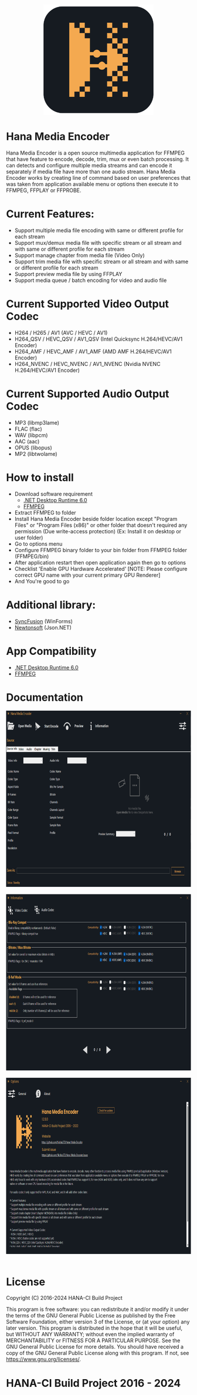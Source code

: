 <p align="center">
  <img width="300" height="300" src="https://github.com/Nicklas373/Hana-Media-Encoder/blob/master/Hana%20Media%20Encoder/Assets/HME_Logo.png"><br>
</p>

# Hana Media Encoder 
Hana Media Encoder is a open source multimedia application for FFMPEG that have feature to encode, decode, trim, mux or even batch processing.
It can detects and configure multiple media streams and can encode it separately if media file have more than one audio stream.
Hana Media Encoder works by creating line of command based on user preferences that was taken from application available menu or options then execute it to FFMPEG, FFPLAY or FFPROBE.

# Current Features:
* Support multiple media file encoding with same or different profile for each stream
* Support mux/demux media file with specific stream or all stream and with same or different profile for each stream
* Support manage chapter from media file (Video Only)
* Support trim media file with specific stream or all stream and with same or different profile for each stream
* Support preview media file by using FFPLAY
* Support media queue / batch encoding for video and audio file

# Current Supported Video Output Codec
- H264 / H265 / AV1 (AVC / HEVC / AV1)
- H264_QSV / HEVC_QSV / AV1_QSV (Intel Quicksync H.264/HEVC/AV1 Encoder)
- H264_AMF / HEVC_AMF / AV1_AMF (AMD AMF H.264/HEVC/AV1 Encoder)
- H264_NVENC / HEVC_NVENC / AV1_NVENC (Nvidia NVENC H.264/HEVC/AV1 Encoder)

# Current Supported Audio Output Codec
- MP3 (libmp3lame)
- FLAC (flac)
- WAV (libpcm)
- AAC (aac)
- OPUS (libopus)
- MP2 (libtwolame)

# How to install
* Download software requirement
	- [.NET Desktop Runtime 6.0](https://dotnet.microsoft.com/en-us/download/dotnet/6.0)
	- [FFMPEG](https://github.com/BtbN/FFmpeg-Builds/releases)
* Extract FFMPEG to folder
* Install Hana Media Encoder beside folder location except "Program Files" or "Program Files (x86)" or other folder that doesn't required any permission (Due write-access protection)
  (Ex: Install it on desktop or user folder)
* Go to options menu
* Configure FFMPEG binary folder to your bin folder from FFMPEG folder (FFMPEG/bin)
* After application restart then open application again then go to options
* Checklist 'Enable GPU Hardware Accelerated' [NOTE: Please configure correct GPU name with your current primary GPU Renderer]
* And You're good to go

# Additional library:
- [SyncFusion](https://www.syncfusion.com/) (WinForms)
- [Newtonsoft](https://www.newtonsoft.com/json) (Json.NET)

# App Compatibility
- [.NET Desktop Runtime 6.0](https://dotnet.microsoft.com/en-us/download/dotnet/6.0)
- [FFMPEG](https://github.com/BtbN/FFmpeg-Builds/releases)

# Documentation
<p align="left">
<img width="854" height="480" src="https://github.com/Nicklas373/Hana-Media-Encoder/blob/master/snap/snap_1.png">&nbsp;&nbsp;&nbsp;
<img width="854" height="480" src="https://github.com/Nicklas373/Hana-Media-Encoder/blob/master/snap/snap_2.png">&nbsp;&nbsp;&nbsp;
<img width="854" height="480" src="https://github.com/Nicklas373/Hana-Media-Encoder/blob/master/snap/snap_3.png">&nbsp;&nbsp;&nbsp;
</p>

# License
Copyright (C) 2016-2024 HANA-CI Build Project

This program is free software: you can redistribute it and/or modify it under the terms of the GNU General Public License as published by the Free Software Foundation, either version 3 of the License, or (at your option) any later version.
This program is distributed in the hope that it will be useful, but WITHOUT ANY WARRANTY; without even the implied warranty of MERCHANTABILITY or FITNESS FOR A PARTICULAR PURPOSE. See the GNU General Public License for more details.
You should have received a copy of the GNU General Public License along with this program. If not, see <https://www.gnu.org/licenses/>.

# HANA-CI Build Project 2016 - 2024
